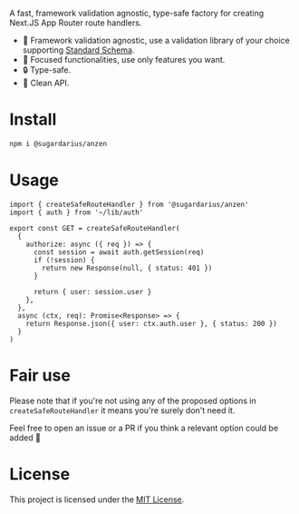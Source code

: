 A fast, framework validation agnostic, type-safe factory for creating Next.JS App Router route handlers.

- 🔧 Framework validation agnostic, use a validation library of your choice supporting [Standard Schema](https://standardschema.dev/).
- 🧠 Focused functionalities, use only features you want.
- 🔒 Type-safe.
- 🧹 Clean API.

# Install

```sh
npm i @sugardarius/anzen
```

# Usage

```tsx
import { createSafeRouteHandler } from '@sugardarius/anzen'
import { auth } from '~/lib/auth'

export const GET = createSafeRouteHandler(
  {
    authorize: async ({ req }) => {
      const session = await auth.getSession(req)
      if (!session) {
        return new Response(null, { status: 401 })
      }

      return { user: session.user }
    },
  },
  async (ctx, req): Promise<Response> => {
    return Response.json({ user: ctx.auth.user }, { status: 200 })
  }
)
```

# Fair use

Please note that if you're not using any of the proposed options in `createSafeRouteHandler` it means you're surely don't need it.

Feel free to open an issue or a PR if you think a relevant option could be added 🙂

# License

This project is licensed under the [MIT License](https://choosealicense.com/licenses/mit/).
